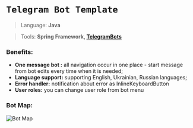 # ``Telegram Bot Template``
>Language: **Java**

>Tools: **Spring Framework, [TelegramBots](https://github.com/rubenlagus/TelegramBots)**

### Benefits: 

+ **One message bot :** all navigation occur in one place - start message from bot edits every time when it is needed;
+ **Language support:** supporting English, Ukrainian, Russian languages;
+ **Error handler:** notification about error as InlineKeyboardButton
+ **User roles:** you can change user role from bot menu

### Bot Map:

![Bot Map](https://github.com/m-tsybulskyi-git/tg-bot-template/blob/master/src/main/resources/static/images/bot-map\202.0.png)

